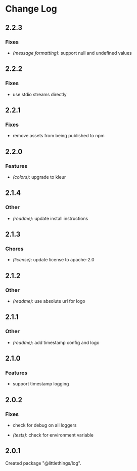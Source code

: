 # Change Log

## 2.2.3

### Fixes

- _(message formatting)_: support null and undefined values


## 2.2.2

### Fixes

- use stdio streams directly


## 2.2.1

### Fixes

- remove assets from being published to npm


## 2.2.0

### Features

- _(colors)_: upgrade to kleur


## 2.1.4

### Other

- _(readme)_: update install instructions


## 2.1.3

### Chores

- _(license)_: update license to apache-2.0


## 2.1.2

### Other

- _(readme)_: use absolute url for logo


## 2.1.1

### Other

- _(readme)_: add timestamp config and logo


## 2.1.0

### Features

- support timestamp logging


## 2.0.2

### Fixes

- check for debug on all loggers

- _(tests)_: check for environment variable


## 2.0.1

Created package "@littlethings/log".

